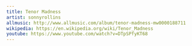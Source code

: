 ```yaml
---
title: Tenor Madness
artist: sonnyrollins
allmusic: http://www.allmusic.com/album/tenor-madness-mw0000188711
wikipedia: https://en.wikipedia.org/wiki/Tenor_Madness
youtube: https://www.youtube.com/watch?v=DTpSPfyKT68
---
```

